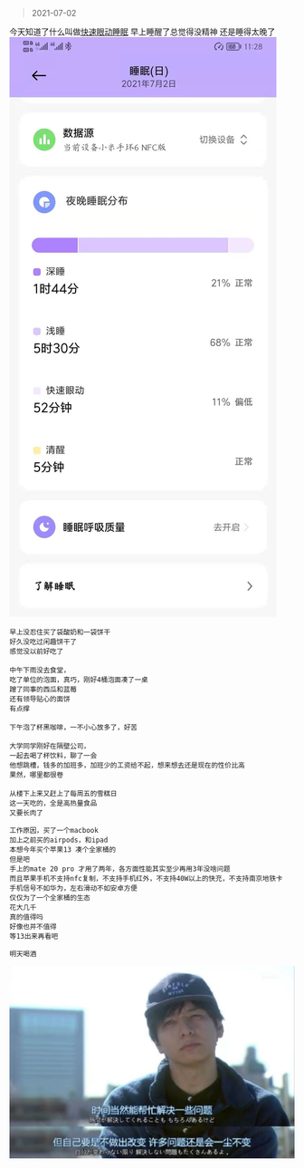 >2021-07-02

今天知道了什么叫做[快速眼动睡眠](https://baike.baidu.com/item/%E5%BF%AB%E9%80%9F%E7%9C%BC%E5%8A%A8%E7%9D%A1%E7%9C%A0%E6%9C%9F/6132543?fr=aladdin)
早上睡醒了总觉得没精神
还是睡得太晚了
![](../../images/2021-0702-2.jpeg)


```
早上没忍住买了袋酸奶和一袋饼干
好久没吃过闲趣饼干了
感觉没以前好吃了

中午下雨没去食堂，
吃了单位的泡面，真巧，刚好4桶泡面凑了一桌
蹭了同事的西瓜和蓝莓
还有领导贴心的面饼
有点撑

下午泡了杯黑咖啡，一不小心放多了，好苦

大学同学刚好在隔壁公司，
一起去喝了杯饮料，聊了一会
他想跳槽，钱多的加班多，加班少的工资给不起，想来想去还是现在的性价比高
果然，哪里都很卷

从楼下上来又赶上了每周五的雪糕日
这一天吃的，全是高热量食品
又要长肉了
```

```
工作原因，买了一个macbook
加上之前买的airpods，和ipad
本想今年买个苹果13 凑个全家桶的
但是吧
手上的mate 20 pro 才用了两年，各方面性能其实至少再用3年没啥问题
而且苹果手机不支持nfc复制，不支持手机红外，不支持40W以上的快充，不支持南京地铁卡
手机信号不如华为，左右滑动不如安卓方便
仅仅为了一个全家桶的生态
花大几千
真的值得吗
好像也并不值得
等13出来再看吧
```

```
明天喝酒
```

![](../../images/2021-07-02.jpeg)